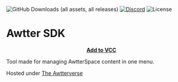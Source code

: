 ![GitHub Downloads (all assets, all releases)](https://img.shields.io/github/downloads/TheAwtterverse/AwtterSDK/total?label=Downloads&labelColor=2e343e&color=00FFFF&style=for-the-badge)
[![Discord](https://img.shields.io/discord/1216429195232673964?label=Discord&labelColor=2e343e&color=00FFFF&style=for-the-badge)](https://discord.gg/czQCAsDMHa)
![License](https://img.shields.io/github/license/Ileriayo/markdown-badges?style=for-the-badge&labelColor=2e343e&color=00FFFF&)
# Awtter SDK

<p align="center">
<b><a href="https://asdk.awtterspace.com/">Add to VCC</a></b>
</p>


Tool made for managing AwtterSpace content in one menu.

Hosted under [The Awtterverse](https://github.com/TheAwtterverse)
